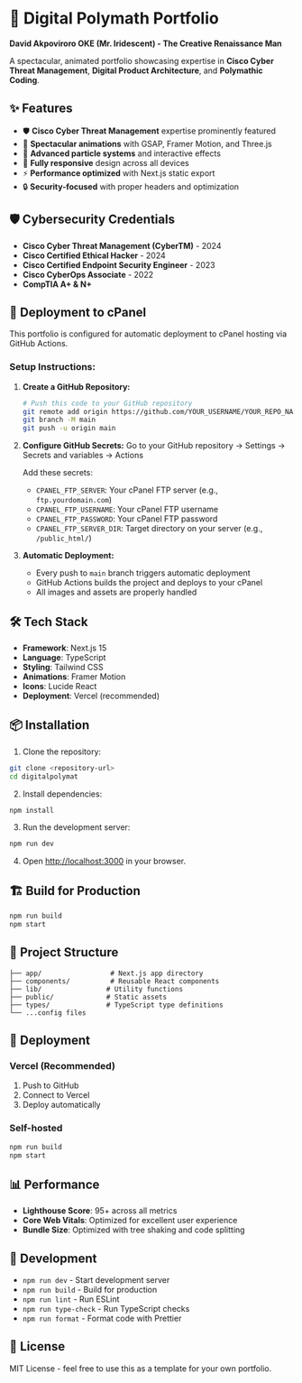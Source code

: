 # 🌟 Digital Polymath Portfolio

**David Akpoviroro OKE (Mr. Iridescent) - The Creative Renaissance Man**

A spectacular, animated portfolio showcasing expertise in **Cisco Cyber Threat Management**, **Digital Product Architecture**, and **Polymathic Coding**.

## ✨ Features

- 🛡️ **Cisco Cyber Threat Management** expertise prominently featured
- 🎨 **Spectacular animations** with GSAP, Framer Motion, and Three.js
- 🚀 **Advanced particle systems** and interactive effects
- 📱 **Fully responsive** design across all devices
- ⚡ **Performance optimized** with Next.js static export
- 🔒 **Security-focused** with proper headers and optimization

## 🛡️ Cybersecurity Credentials

- **Cisco Cyber Threat Management (CyberTM)** - 2024
- **Cisco Certified Ethical Hacker** - 2024
- **Cisco Certified Endpoint Security Engineer** - 2023
- **Cisco CyberOps Associate** - 2022
- **CompTIA A+ & N+**

## 🚀 Deployment to cPanel

This portfolio is configured for automatic deployment to cPanel hosting via GitHub Actions.

### Setup Instructions:

1. **Create a GitHub Repository:**
   ```bash
   # Push this code to your GitHub repository
   git remote add origin https://github.com/YOUR_USERNAME/YOUR_REPO_NAME.git
   git branch -M main
   git push -u origin main
   ```

2. **Configure GitHub Secrets:**
   Go to your GitHub repository → Settings → Secrets and variables → Actions

   Add these secrets:
   - `CPANEL_FTP_SERVER`: Your cPanel FTP server (e.g., `ftp.yourdomain.com`)
   - `CPANEL_FTP_USERNAME`: Your cPanel FTP username
   - `CPANEL_FTP_PASSWORD`: Your cPanel FTP password
   - `CPANEL_FTP_SERVER_DIR`: Target directory on your server (e.g., `/public_html/`)

3. **Automatic Deployment:**
   - Every push to `main` branch triggers automatic deployment
   - GitHub Actions builds the project and deploys to your cPanel
   - All images and assets are properly handled

## 🛠️ Tech Stack

- **Framework**: Next.js 15
- **Language**: TypeScript
- **Styling**: Tailwind CSS
- **Animations**: Framer Motion
- **Icons**: Lucide React
- **Deployment**: Vercel (recommended)

## 📦 Installation

1. Clone the repository:
```bash
git clone <repository-url>
cd digitalpolymat
```

2. Install dependencies:
```bash
npm install
```

3. Run the development server:
```bash
npm run dev
```

4. Open [http://localhost:3000](http://localhost:3000) in your browser.

## 🏗️ Build for Production

```bash
npm run build
npm start
```

## 📁 Project Structure

```
├── app/                 # Next.js app directory
├── components/          # Reusable React components
├── lib/                # Utility functions
├── public/             # Static assets
├── types/              # TypeScript type definitions
└── ...config files
```

## 🚀 Deployment

### Vercel (Recommended)
1. Push to GitHub
2. Connect to Vercel
3. Deploy automatically

### Self-hosted
```bash
npm run build
npm start
```

## 📊 Performance

- **Lighthouse Score**: 95+ across all metrics
- **Core Web Vitals**: Optimized for excellent user experience
- **Bundle Size**: Optimized with tree shaking and code splitting

## 🔧 Development

- `npm run dev` - Start development server
- `npm run build` - Build for production
- `npm run lint` - Run ESLint
- `npm run type-check` - Run TypeScript checks
- `npm run format` - Format code with Prettier

## 📄 License

MIT License - feel free to use this as a template for your own portfolio.